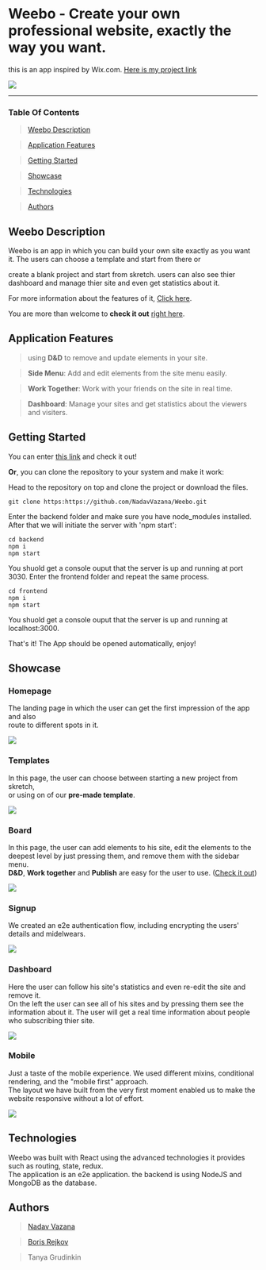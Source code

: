 # Weebo - Create your own professional website, exactly the way you want.

this is an app inspired by Wix.com. [Here is my project link](https://weebo.onrender.com/)

<img src="https://res.cloudinary.com/ds8xkm0ue/image/upload/v1664012707/editor-home-page_shc43i.png"/>

---

### Table Of Contents

> [Weebo Description](#description)

> [Application Features](#features)

> [Getting Started](#start)

> [Showcase](#showcase)

> [Technologies](#tech)

> [Authors](#authors)

## <a id="description" /> Weebo Description

Weebo is an app in which you can build your own site exactly as you want it. The users can choose a template and start from there or 

create a blank project and start from skretch. users can also see thier dashboard and manage thier site and even get statistics about it.

For more information about the features of it, [Click here](#features).

You are more than welcome to __check it out__ [right here](https://tbn-weebo.herokuapp.com/).


## <a id="features" /> Application Features

> using **D&D** to remove and update elements in your site.

> **Side Menu**: Add and edit elements from the site menu easily.

> **Work Together**: Work with your friends on the site in real time.

> **Dashboard**: Manage your sites and get statistics about the viewers and visiters.

## <a id="start" /> Getting Started

You can enter [this link](https://weebo.onrender.com/) and check it out!

**Or**, you can clone the repository to your system and make it work:

Head to the repository on top and clone the project or download the files.

```
git clone https:https://github.com/NadavVazana/Weebo.git
```
Enter the backend folder and make sure you have node_modules installed. After that we will initiate the server with 'npm start':

```
cd backend
npm i 
npm start
```
You shuold get a console ouput that the server is up and running at port 3030. Enter the frontend folder and repeat the same process.

 ```
 cd frontend
npm i 
npm start
```

You shuold get a console ouput that the server is up and running at localhost:3000.

That's it! The App should be opened automatically, enjoy!

## <a id="showcase"/> Showcase

### Homepage

The landing page in which the user can get the first impression of the app and also <br> route to different spots in it.

<img src="https://res.cloudinary.com/ds8xkm0ue/image/upload/v1667108385/Untitled_fac56f.png" />

### Templates

In this page, the user can choose between starting a new project from skretch, <br> or using on of our **pre-made template**.

<img src="https://res.cloudinary.com/ds8xkm0ue/image/upload/v1667108923/Untitled_gehgtf.png" />

### Board

In this page, the user can add elements to his site, edit the elements to the deepest level by just pressing them, and remove them with the sidebar menu. <br> 
**D&D**, **Work together** and **Publish** are easy for the user to use. ([Check it out](#features)) 

<img src="https://res.cloudinary.com/ds8xkm0ue/image/upload/v1667806889/ezgif-2-be5ca467e3_z5elda.gif" />

### Signup

We created an e2e authentication flow, including encrypting the users' details and midelwears.

<img src="https://res.cloudinary.com/ds8xkm0ue/image/upload/v1667109544/Untitled_dtqenl.png" />

### Dashboard

Here the user can follow his site's statistics and even re-edit the site and remove it. <br> On the left the user can see all of his sites and by pressing them see the information about it. The user will get a real time information about people who subscribing thier site.

<img src="https://res.cloudinary.com/ds8xkm0ue/image/upload/v1667110092/Untitled_u3m27q.png" />

### Mobile

Just a taste of the mobile experience. We used different mixins, conditional rendering, and the "mobile first" approach. <br> The layout we have built from the very first moment enabled us to make the website responsive without a lot of effort.

<img src="https://res.cloudinary.com/ds8xkm0ue/image/upload/v1667110346/Untitled_hkoat3.png"/>

## <a id="tecg" /> Technologies

Weebo was built with React using the advanced technologies it provides such as routing, state, redux. <br> The application is an e2e application. the backend is using NodeJS and MongoDB as the database.

## <a id="authors" /> Authors

> [Nadav Vazana](https://github.com/NadavVazana)

> [Boris Rejkov](https://github.com/BorisRy)

> Tanya Grudinkin



 


